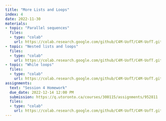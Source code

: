 ```yaml
---
title: "More Lists and Loops"
index: 4
date: 2022-11-30
materials:
- topic: "Parallel sequences"
  files: 
  - type: "colab"
    url: https://colab.research.google.com/github/C4M-UofT/C4M-UofT.github.io/blob/master/notebooks/phase1/session4/Parallel_Sequences.ipynb
- topic: "Nested lists and loops"
  files:
  - type: "colab"
    url: https://colab.research.google.com/github/C4M-UofT/C4M-UofT.github.io/blob/master/notebooks/phase1/session4/Nested_Lists_and_Loops.ipynb 
- topic: "While loops"
  files:
  - type: "colab"
    url: https://colab.research.google.com/github/C4M-UofT/C4M-UofT.github.io/blob/master/notebooks/phase1/session4/While_Loops.ipynb 
assignments:
  text: "Session 4 Homework"
  due_date: 2022-12-14 12:00 PM
  submission: https://q.utoronto.ca/courses/300115/assignments/952811
  files:
  - type: "colab" 
    url: https://colab.research.google.com/github/C4M-UofT/C4M-UofT.github.io/blob/master/notebooks/phase1/session4/phase1session4_homework.ipynb
---
```

